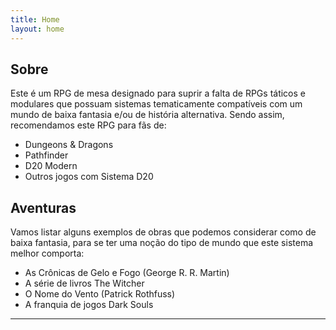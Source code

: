 ```yaml
---
title: Home
layout: home
---
```

## Sobre
Este é um RPG de mesa designado para suprir a falta de RPGs táticos e modulares que possuam sistemas tematicamente compatíveis com um mundo de baixa fantasia e/ou de história alternativa. Sendo assim, recomendamos este RPG para fãs de:
- Dungeons & Dragons
- Pathfinder
- D20 Modern
- Outros jogos com Sistema D20

## Aventuras
Vamos listar alguns exemplos de obras que podemos considerar como de baixa fantasia, para se ter uma noção do tipo de mundo que este sistema melhor comporta:
- As Crônicas de Gelo e Fogo (George R. R. Martin)
- A série de livros The Witcher
- O Nome do Vento (Patrick Rothfuss)
- A franquia de jogos Dark Souls

----

[^1]: [It can take up to 10 minutes for changes to your site to publish after you push the changes to GitHub](https://docs.github.com/en/pages/setting-up-a-github-pages-site-with-jekyll/creating-a-github-pages-site-with-jekyll#creating-your-site).

[Just the Docs]: https://just-the-docs.github.io/just-the-docs/
[GitHub Pages]: https://docs.github.com/en/pages
[README]: https://github.com/just-the-docs/just-the-docs-template/blob/main/README.md
[Jekyll]: https://jekyllrb.com
[GitHub Pages / Actions workflow]: https://github.blog/changelog/2022-07-27-github-pages-custom-github-actions-workflows-beta/
[use this template]: https://github.com/just-the-docs/just-the-docs-template/generate
